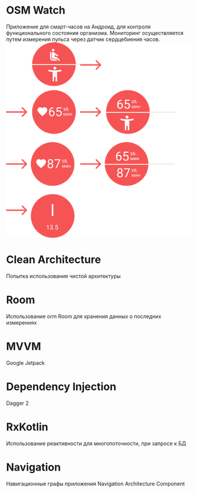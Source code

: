 # OSM Watch
Приложение для смарт-часов на Андроид, для контроля функционального состояния организма. Мониторинг осуществляется путем измерения пульса через датчик сердцебиения часов.
![скриншот](https://github.com/LukianBat/OSMWatch/blob/master/Group%204.png)
# Clean Architecture
Попытка использования чистой архитектуры
# Room
Использование orm Room для хранения данных о последних измерениях
# MVVM
Google Jetpack
# Dependency Injection
Dagger 2
# RxKotlin
Использование реактивности для многопоточности, при запросе к БД
# Navigation
Навигационные графы приложения Navigation Architecture Component
